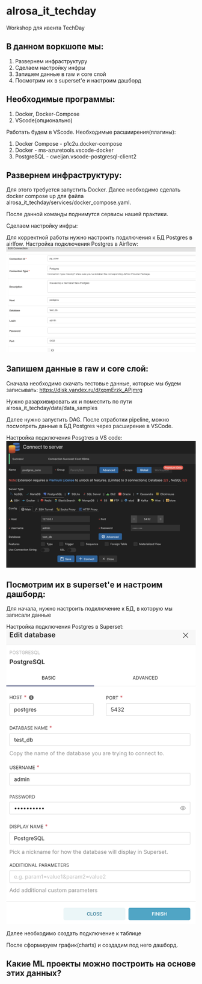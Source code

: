 # alrosa_it_techday
Workshop для ивента TechDay

## В данном воркшопе мы:
1. Развернем инфраструктуру
2. Сделаем настройку инфры
3. Запишем данные в raw и core слой
4. Посмотрим их в superset'е и настроим дашборд

## Необходимые программы:
1. Docker, Docker-Compose
2. VScode(опционально)

Работать будем в VScode.
Необходимые расшиирения(плагины):
1. Docker Compose - p1c2u.docker-compose
2. Docker - ms-azuretools.vscode-docker
3. PostgreSQL - cweijan.vscode-postgresql-client2


## Развернем инфраструктуру:

Для этого требуется запустить Docker. 
Далее необходимо сделать docker compose up для файла alrosa_it_techday/services/docker_compose.yaml.

После данной команды поднимутся сервисы нашей практики.


Сделаем настройку инфры:

Для корректной работы нужно настроить подключения к БД Postgres в airlfow.
Настройка подключения Postgres в Airflow:
![alt text](images_readme/postgress_conn_air.png)


## Запишем данные в raw и core слой:

Сначала необходимо скачать тестовые данные, которые мы будем записывать:
https://disk.yandex.ru/d/xpmErzk_APjmrg

Нужно разархивировать их и поместить по пути alrosa_it_techday/data/data_samples

Далее нужно запустить DAG.
После отработки pipeline, можно посмотреть данные в БД Postgres через расширение в VSCode.

Настройка подключения Posgtres в VS code:
![alt text](images_readme/postgres_conn.png)


## Посмотрим их в superset'е и настроим дашборд:

Для начала, нужно настроить подключение к БД, в которую мы записали данные

Настройка подключения Postgres в Superset:
![alt text](images_readme/postgress_conn_superset.png)

Далее необходимо создать подключение к таблице

После сформируем график(charts) и создадим под него дашборд. 

## Какие ML проекты можно построить на основе этих данных?